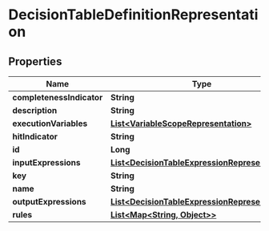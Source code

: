 # DecisionTableDefinitionRepresentation

## Properties
Name | Type | Description | Notes
------------ | ------------- | ------------- | -------------
**completenessIndicator** | **String** |  |  [optional]
**description** | **String** |  |  [optional]
**executionVariables** | [**List&lt;VariableScopeRepresentation&gt;**](VariableScopeRepresentation.md) |  |  [optional]
**hitIndicator** | **String** |  |  [optional]
**id** | **Long** |  |  [optional]
**inputExpressions** | [**List&lt;DecisionTableExpressionRepresentation&gt;**](DecisionTableExpressionRepresentation.md) |  |  [optional]
**key** | **String** |  |  [optional]
**name** | **String** |  |  [optional]
**outputExpressions** | [**List&lt;DecisionTableExpressionRepresentation&gt;**](DecisionTableExpressionRepresentation.md) |  |  [optional]
**rules** | [**List&lt;Map&lt;String, Object&gt;&gt;**](Map.md) |  |  [optional]
